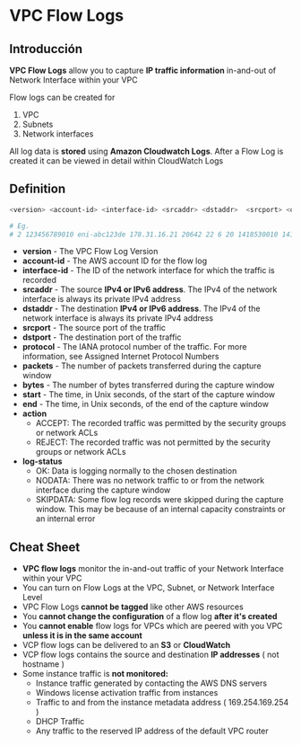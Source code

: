 # VPC Flow Logs

## Introducción

**VPC Flow Logs** allow you to capture
**IP traffic information** in-and-out of Network
Interface within your VPC

Flow logs can be created for

1. VPC
2. Subnets
3. Network interfaces

All log data is **stored** using **Amazon Cloudwatch Logs**.
After a Flow Log is created it can be viewed in detail within
CloudWatch Logs

## Definition

```sh
<version> <account-id> <interface-id> <srcaddr> <dstaddr>  <srcport> <dstport> <protocol> <packets> <bytes> <start> <end> <action> <log-states>

# Eg.
# 2 123456789010 eni-abc123de 178.31.16.21 20642 22 6 20 1418530010 141850070 ACCEPT OK
```

- **version** - The VPC Flow Log Version
- **account-id** - The AWS account ID for the flow log
- **interface-id** - The ID of the network interface for which
the traffic is recorded
- **srcaddr** - The source **IPv4 or IPv6 address**.
The IPv4 of the network interface is always its private
IPv4 address
- **dstaddr** - The destination **IPv4 or IPv6 address**.
The IPv4 of the network interface is always its private
IPv4 address
- **srcport** - The source port of the traffic
- **dstport** - The destination port of the traffic
- **protocol** -  The IANA protocol number of the traffic.
For more information, see Assigned Internet Protocol Numbers
- **packets** - The number of packets transferred during
the capture window
- **bytes** - The number of bytes transferred during
the capture window
- **start** - The time, in Unix seconds, of the start of
the capture window
- **end** - The time, in Unix seconds, of the end of
the capture window
- **action**
  - ACCEPT: The recorded traffic was permitted by
  the security groups or network ACLs
  - REJECT: The recorded traffic was not permitted by
  the security groups or network ACLs
- **log-status**
  - OK: Data is logging normally to the chosen destination
  - NODATA: There was no network traffic to or from
  the network interface during the capture window
  - SKIPDATA: Some flow log records were skipped during
  the capture window. This may be because of an internal
  capacity constraints or an internal error

## Cheat Sheet

- **VPC flow logs** monitor the in-and-out traffic of your
Network Interface within your VPC
- You can turn on Flow Logs at the VPC, Subnet, or
Network Interface Level
- VPC Flow Logs **cannot be tagged** like other AWS resources
- You **cannot change the configuration** of a flow log
**after it's created**
- You **cannot enable** flow logs for VPCs which are peered with
you VPC **unless it is in the same account**
- VCP flow logs can be delivered to an **S3** or **CloudWatch**
- VCP flow logs contains the source and destination **IP addresses**
( not hostname )
- Some instance traffic is **not monitored:**
  - Instance traffic generated by contacting the AWS DNS servers
  - Windows license activation traffic from instances
  - Traffic to and from the instance metadata address
  ( 169.254.169.254 )
  - DHCP Traffic
  - Any traffic to the reserved IP address of
  the default VPC router

<style>
.text-red {
  color: red;
}
</style>
